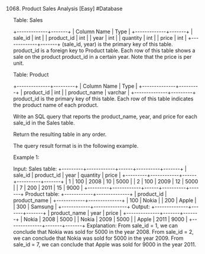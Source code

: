 1068. Product Sales Analysis [Easy]
      #Database

Table: Sales

+-------------+-------+
| Column Name | Type |
+-------------+-------+
| sale_id | int |
| product_id | int |
| year | int |
| quantity | int |
| price | int |
+-------------+-------+
(sale_id, year) is the primary key of this table.
product_id is a foreign key to Product table.
Each row of this table shows a sale on the product product_id in a certain year.
Note that the price is per unit.

Table: Product

+--------------+---------+
| Column Name | Type |
+--------------+---------+
| product_id | int |
| product_name | varchar |
+--------------+---------+
product_id is the primary key of this table.
Each row of this table indicates the product name of each product.

Write an SQL query that reports the product_name, year, and price for each sale_id in the Sales table.

Return the resulting table in any order.

The query result format is in the following example.

Example 1:

Input:
Sales table:
+---------+------------+------+----------+-------+
| sale_id | product_id | year | quantity | price |
+---------+------------+------+----------+-------+
| 1 | 100 | 2008 | 10 | 5000 |
| 2 | 100 | 2009 | 12 | 5000 |
| 7 | 200 | 2011 | 15 | 9000 |
+---------+------------+------+----------+-------+
Product table:
+------------+--------------+
| product_id | product_name |
+------------+--------------+
| 100 | Nokia |
| 200 | Apple |
| 300 | Samsung |
+------------+--------------+
Output:
+--------------+-------+-------+
| product_name | year | price |
+--------------+-------+-------+
| Nokia | 2008 | 5000 |
| Nokia | 2009 | 5000 |
| Apple | 2011 | 9000 |
+--------------+-------+-------+
Explanation:
From sale_id = 1, we can conclude that Nokia was sold for 5000 in the year 2008.
From sale_id = 2, we can conclude that Nokia was sold for 5000 in the year 2009.
From sale_id = 7, we can conclude that Apple was sold for 9000 in the year 2011.
